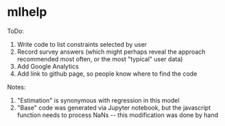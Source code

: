 # mlhelp

ToDo:
1. Write code to list constraints selected by user
2. Record survey answers (which might perhaps reveal the approach recommended most often, or the most "typical" user data)
3. Add Google Analytics
4. Add link to github page, so people know where to find the code

Notes:
1. "Estimation" is synonymous with regression in this model
2. "Base" code was generated via Jupyter notebook, but the javascript function needs to process NaNs -- this modification was done by hand

